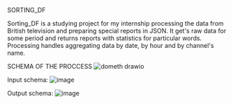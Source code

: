 SORTING_DF

 Sorting_DF is a studying project for my internship processing the data from British television and preparing special reports in JSON.
 It get's raw data for some period and returns reports with statistics for particular words.
 Processing handles aggregating data by date, by hour and by channel's name.
 
 SCHEMA OF THE PROCCESS
 ![dometh drawio](https://user-images.githubusercontent.com/63054459/176471984-294b4ebb-eb3e-42a7-a736-ee78a88e5aa9.png)
 
Input schema:
![image](https://user-images.githubusercontent.com/63054459/176472221-0b28091d-e2df-4736-8f41-b00a763bca85.png)

Output schema:
![image](https://user-images.githubusercontent.com/63054459/176472325-f90f13ed-22f2-405a-8602-4869a89878d4.png)

